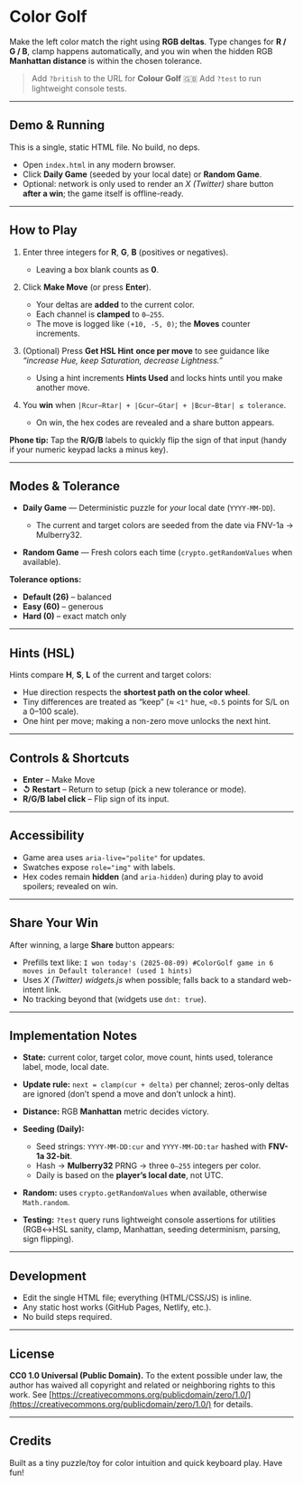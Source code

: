 # Color Golf

Make the left color match the right using **RGB deltas**. Type changes for **R / G / B**, clamp happens automatically, and you win when the hidden RGB **Manhattan distance** is within the chosen tolerance.

> Add `?british` to the URL for **Colour Golf** 🇬🇧
> Add `?test` to run lightweight console tests.

---

## Demo & Running

This is a single, static HTML file. No build, no deps.

* Open `index.html` in any modern browser.
* Click **Daily Game** (seeded by your local date) or **Random Game**.
* Optional: network is only used to render an *X (Twitter)* share button **after a win**; the game itself is offline-ready.

---

## How to Play

1. Enter three integers for **R**, **G**, **B** (positives or negatives).

   * Leaving a box blank counts as **0**.
2. Click **Make Move** (or press **Enter**).

   * Your deltas are **added** to the current color.
   * Each channel is **clamped** to `0–255`.
   * The move is logged like `(+10, -5, 0)`; the **Moves** counter increments.
3. (Optional) Press **Get HSL Hint** **once per move** to see guidance like
   *“increase Hue, keep Saturation, decrease Lightness.”*

   * Using a hint increments **Hints Used** and locks hints until you make another move.
4. You **win** when `|Rcur−Rtar| + |Gcur−Gtar| + |Bcur−Btar| ≤ tolerance`.

   * On win, the hex codes are revealed and a share button appears.

**Phone tip:** Tap the **R/G/B** labels to quickly flip the sign of that input (handy if your numeric keypad lacks a minus key).

---

## Modes & Tolerance

* **Daily Game** — Deterministic puzzle for *your* local date (`YYYY-MM-DD`).

  * The current and target colors are seeded from the date via FNV-1a → Mulberry32.
* **Random Game** — Fresh colors each time (`crypto.getRandomValues` when available).

**Tolerance options:**

* **Default (26)** – balanced
* **Easy (60)** – generous
* **Hard (0)** – exact match only

---

## Hints (HSL)

Hints compare **H**, **S**, **L** of the current and target colors:

* Hue direction respects the **shortest path on the color wheel**.
* Tiny differences are treated as “keep” (≈ `<1°` hue, `<0.5` points for S/L on a 0–100 scale).
* One hint per move; making a non-zero move unlocks the next hint.

---

## Controls & Shortcuts

* **Enter** – Make Move
* **↺ Restart** – Return to setup (pick a new tolerance or mode).
* **R/G/B label click** – Flip sign of its input.

---

## Accessibility

* Game area uses `aria-live="polite"` for updates.
* Swatches expose `role="img"` with labels.
* Hex codes remain **hidden** (and `aria-hidden`) during play to avoid spoilers; revealed on win.

---

## Share Your Win

After winning, a large **Share** button appears:

* Prefills text like:
  `I won today's (2025-08-09) #ColorGolf game in 6 moves in Default tolerance! (used 1 hints)`
* Uses *X (Twitter) widgets.js* when possible; falls back to a standard web-intent link.
* No tracking beyond that (widgets use `dnt: true`).

---

## Implementation Notes

* **State:** current color, target color, move count, hints used, tolerance label, mode, local date.
* **Update rule:** `next = clamp(cur + delta)` per channel; zeros-only deltas are ignored (don’t spend a move and don’t unlock a hint).
* **Distance:** RGB **Manhattan** metric decides victory.
* **Seeding (Daily):**

  * Seed strings: `YYYY-MM-DD:cur` and `YYYY-MM-DD:tar` hashed with **FNV-1a 32-bit**.
  * Hash → **Mulberry32** PRNG → three `0–255` integers per color.
  * Daily is based on the **player’s local date**, not UTC.
* **Random:** uses `crypto.getRandomValues` when available, otherwise `Math.random`.
* **Testing:** `?test` query runs lightweight console assertions for utilities (RGB↔HSL sanity, clamp, Manhattan, seeding determinism, parsing, sign flipping).

---

## Development

* Edit the single HTML file; everything (HTML/CSS/JS) is inline.
* Any static host works (GitHub Pages, Netlify, etc.).
* No build steps required.

---

## License

**CC0 1.0 Universal (Public Domain).**
To the extent possible under law, the author has waived all copyright and related or neighboring rights to this work. See [https://creativecommons.org/publicdomain/zero/1.0/](https://creativecommons.org/publicdomain/zero/1.0/) for details.

---

## Credits

Built as a tiny puzzle/toy for color intuition and quick keyboard play. Have fun!